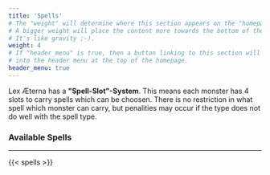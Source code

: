 ```yaml
---
title: 'Spells'
# The "weight" will determine where this section appears on the "homepage".
# A bigger weight will place the content more towards the bottom of the page.
# It's like gravity ;-).
weight: 4
# If "header_menu" is true, then a button linking to this section will be placed
# into the header menu at the top of the homepage.
header_menu: true
---
```


Lex Æterna has a **"Spell-Slot"-System**. This means each monster has 4 slots 
to carry spells which can be choosen. There is no restriction in what spell which monster can carry, but penalities may occur if the type does not do well with the spell type. 

### Available Spells
---

{{< spells >}}